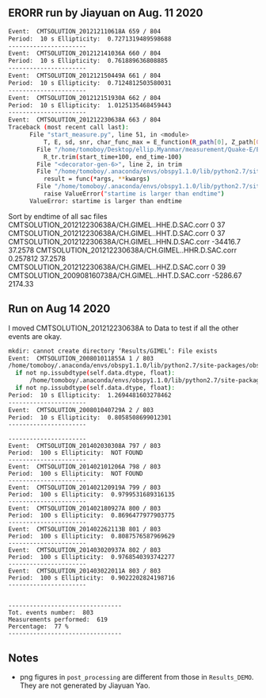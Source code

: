 
## ERORR run by Jiayuan on Aug. 11 2020

```bash
Event:  CMTSOLUTION_201212110618A 659 / 804
Period:  10 s Ellipticity:  0.7271319489598688
----------------------
Event:  CMTSOLUTION_201212141036A 660 / 804
Period:  10 s Ellipticity:  0.761889636808885
----------------------
Event:  CMTSOLUTION_201212150449A 661 / 804
Period:  10 s Ellipticity:  0.7124812503580031
----------------------
Event:  CMTSOLUTION_201212151930A 662 / 804
Period:  10 s Ellipticity:  1.0125135468459443
----------------------
Event:  CMTSOLUTION_201212230638A 663 / 804
Traceback (most recent call last):
      File "start_measure.py", line 51, in <module>
          T, E, sd, snr, char_func_max = E_function(R_path[0], Z_path[0], T0, "no", event, station, cmtpath)
        File "/home/tomoboy/Desktop/ellip.Myanmar/measurement/Quake-E/E_function.py", line 54, in E_function
          R_tr.trim(start_time+100, end_time-100)
        File "<decorator-gen-6>", line 2, in trim
        File "/home/tomoboy/.anaconda/envs/obspy1.1.0/lib/python2.7/site-packages/obspy/core/trace.py", line 232, in _add_processing_info
          result = func(*args, **kwargs)
        File "/home/tomoboy/.anaconda/envs/obspy1.1.0/lib/python2.7/site-packages/obspy/core/trace.py", line 1132, in trim
          raise ValueError("startime is larger than endtime")
      ValueError: startime is larger than endtime
```

Sort by endtime of all sac files
CMTSOLUTION_201212230638A/CH.GIMEL..HHE.D.SAC.corr            0          37
CMTSOLUTION_201212230638A/CH.GIMEL..HHT.D.SAC.corr            0          37
CMTSOLUTION_201212230638A/CH.GIMEL..HHN.D.SAC.corr     -34416.7     37.2578
CMTSOLUTION_201212230638A/CH.GIMEL..HHR.D.SAC.corr     0.257812     37.2578
CMTSOLUTION_201212230638A/CH.GIMEL..HHZ.D.SAC.corr            0          39
CMTSOLUTION_200908160738A/CH.GIMEL..HHT.D.SAC.corr     -5286.67     2174.33


## Run on Aug 14 2020

I moved CMTSOLUTION_201212230638A to Data to test if all the other events are okay.

```bash
mkdir: cannot create directory ‘Results/GIMEL’: File exists
Event:  CMTSOLUTION_200801011855A 1 / 803
/home/tomoboy/.anaconda/envs/obspy1.1.0/lib/python2.7/site-packages/obspy/core/trace.py:2111: FutureWarning: Conversion of the second argument of issubdtype from `float` to `np.floating` is deprecated. In future, it will be treated as `np.float64 == np.dtype(float).type`.
  if not np.issubdtype(self.data.dtype, float):
      /home/tomoboy/.anaconda/envs/obspy1.1.0/lib/python2.7/site-packages/obspy/core/trace.py:2176: FutureWarning: Conversion of the second argument of issubdtype from `float` to `np.floating` is deprecated. In future, it will be treated as `np.float64 == np.dtype(float).type`.
  if not np.issubdtype(self.data.dtype, float):
Period:  10 s Ellipticity:  1.2694481603278462
----------------------
Event:  CMTSOLUTION_200801040729A 2 / 803
Period:  10 s Ellipticity:  0.8058508699012301
----------------------
```

```
----------------------
Event:  CMTSOLUTION_201402030308A 797 / 803
Period:  100 s Ellipticity:  NOT FOUND
----------------------
Event:  CMTSOLUTION_201402101206A 798 / 803
Period:  100 s Ellipticity:  NOT FOUND
----------------------
Event:  CMTSOLUTION_201402120919A 799 / 803
Period:  100 s Ellipticity:  0.9799531689316135
----------------------
Event:  CMTSOLUTION_201402180927A 800 / 803
Period:  100 s Ellipticity:  0.8696477977903775
----------------------
Event:  CMTSOLUTION_201402262113B 801 / 803
Period:  100 s Ellipticity:  0.8087576587969629
----------------------
Event:  CMTSOLUTION_201403020937A 802 / 803
Period:  100 s Ellipticity:  0.9768540393742277
----------------------
Event:  CMTSOLUTION_201403022011A 803 / 803
Period:  100 s Ellipticity:  0.9022202824198716
----------------------


--------------------------------
Tot. events number:  803
Measurements performed:  619
Percentage:  77 %
--------------------------------

```



## Notes

- png figures in `post_processing` are different from those in `Results_DEMO`. They are not generated by Jiayuan Yao.


